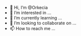 - 👋 Hi, I’m @Orkecia
- 👀 I’m interested in ...
- 🌱 I’m currently learning ...
- 💞️ I’m looking to collaborate on ...
- 📫 How to reach me ...

<!---
Orkecia/Orkecia is a ✨ special ✨ repository because its `README.md` (this file) appears on your GitHub profile.
You can click the Preview link to take a look at your changes.
--->
